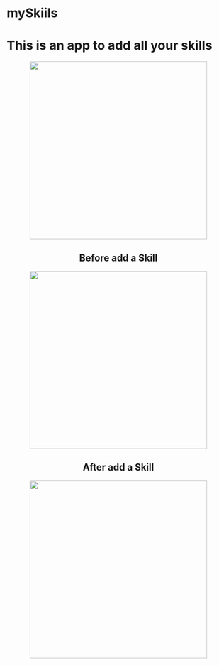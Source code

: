 # mySkiils


<H1>This is an app to add all your skills</H1>
 
 <div align="center">
 <img src="https://user-images.githubusercontent.com/64233836/212694943-8e850575-64cb-4547-9a31-1ad0e3b6cc5d.png" width="400px" />
</div>
 
<div align="center">
<H2>Before add a Skill</H2>
</div>

<div align="center">
 <img src="https://user-images.githubusercontent.com/64233836/212567519-7277e724-e0ad-499e-9e78-ec4c6f1fe6ab.png" width="400px" />
</div>

<div align="center">
<H2>After add a Skill</H2>
</div>

<div align="center">
 <img src="https://user-images.githubusercontent.com/64233836/212567676-31613347-221f-4781-927c-930414da2445.png" width="400px" />
</div>

